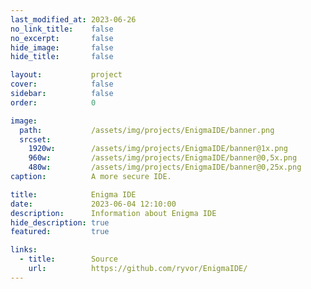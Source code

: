 ```yaml
---
last_modified_at: 2023-06-26
no_link_title:    false
no_excerpt:       false
hide_image:       false
hide_title:       false

layout:           project
cover:            false
sidebar:          false
order:            0

image:
  path:           /assets/img/projects/EnigmaIDE/banner.png
  srcset:
    1920w:        /assets/img/projects/EnigmaIDE/banner@1x.png
    960w:         /assets/img/projects/EnigmaIDE/banner@0,5x.png
    480w:         /assets/img/projects/EnigmaIDE/banner@0,25x.png
caption:          A more secure IDE.

title:            Enigma IDE
date:             2023-06-04 12:10:00
description:      Information about Enigma IDE
hide_description: true
featured:         true

links:
  - title:        Source
    url:          https://github.com/ryvor/EnigmaIDE/
---
```


